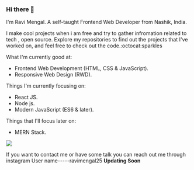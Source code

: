 ### Hi there 👋 

I'm Ravi Mengal.
A self-taught Frontend Web Developer from Nashik, India.

I make cool projects when i am free and try to gather infromation related to tech , open source.
Explore my repositories to find out the projects that I've worked on, and feel free to check out the code.:octocat:sparkles


What I'm currently good at:

 * Frontend Web Development (HTML, CSS & JavaScript).
 * Responsive Web Design (RWD).


Things I'm currently focusing on:

* React JS.
* Node js.
* Modern JavaScript (ES6 & later).

Things that I'll focus later on:

* MERN Stack.



<img src="https://github-readme-stats.vercel.app/api?username=ravimengal&&show_icons=true&title_color=00EFFB&icon_color=bb2acf&text_color=daf7dc&bg_color=151515">


If you want to contact me or have some talk you can reach out me through instagram User name-----ravimengal25
**Updating Soon**
